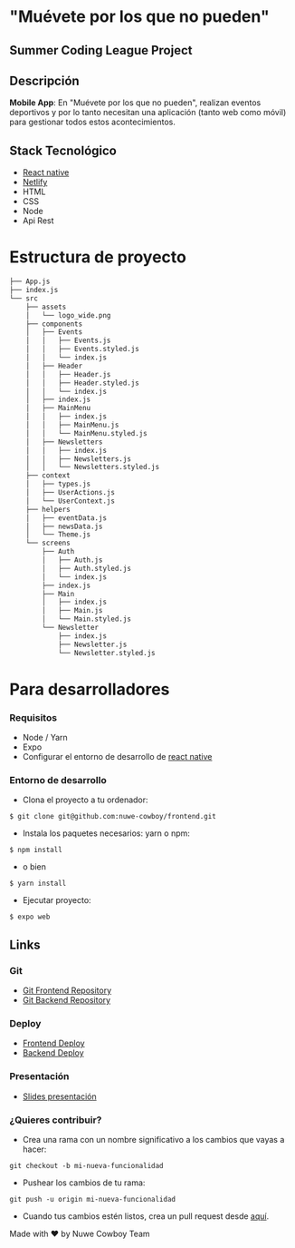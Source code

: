 # "Muévete por los que no pueden"
## Summer Coding League Project 


## Descripción 
**Mobile App**: En "Muévete por los que no pueden", realizan eventos deportivos y por lo tanto necesitan una aplicación (tanto web como móvil) para gestionar todos estos acontecimientos.  


## Stack Tecnológico
- [React native](https://reactnative.dev/)
- [Netlify](https://netlify.app/)
- HTML
- CSS
- Node
- Api Rest


# Estructura de proyecto

```bash
├── App.js
├── index.js
└── src
    ├── assets
    │   └── logo_wide.png
    ├── components
    │   ├── Events
    │   │   ├── Events.js
    │   │   ├── Events.styled.js
    │   │   └── index.js
    │   ├── Header
    │   │   ├── Header.js
    │   │   ├── Header.styled.js
    │   │   └── index.js
    │   ├── index.js
    │   ├── MainMenu
    │   │   ├── index.js
    │   │   ├── MainMenu.js
    │   │   └── MainMenu.styled.js
    │   ├── Newsletters
    │   │   ├── index.js
    │   │   ├── Newsletters.js
    │   │   └── Newsletters.styled.js
    ├── context
    │   ├── types.js
    │   ├── UserActions.js
    │   └── UserContext.js
    ├── helpers
    │   ├── eventData.js
    │   ├── newsData.js
    │   └── Theme.js
    └── screens
        ├── Auth
        │   ├── Auth.js
        │   ├── Auth.styled.js
        │   └── index.js
        ├── index.js
        ├── Main
        │   ├── index.js
        │   ├── Main.js
        │   └── Main.styled.js
        └── Newsletter
            ├── index.js
            ├── Newsletter.js
            └── Newsletter.styled.js

```

# Para desarrolladores

### Requisitos
- Node / Yarn
- Expo
- Configurar el entorno de desarrollo de [react native](https://reactnative.dev/docs/environment-setup)


### Entorno de desarrollo

- Clona el proyecto a tu ordenador: 
```
$ git clone git@github.com:nuwe-cowboy/frontend.git
```

- Instala los paquetes necesarios: yarn o npm:
``` 
$ npm install
```
- o bien 
``` 
$ yarn install
```

- Ejecutar proyecto: 
``` 
$ expo web 
```


## Links
### Git
- [Git Frontend Repository](https://github.com/nuwe-cowboy/frontend)
- [Git Backend Repository](https://github.com/nuwe-cowboy/backend)


### Deploy
- [Frontend Deploy](https://muevete.netlify.app/)
- [Backend Deploy](https://mplqnp.herokuapp.com/)

### Presentación
- [Slides presentación](https://slides.com/elenapiaggio/summercodingleague/#/muvete-por-los-que-no-pueden)

### ¿Quieres contribuir?

- Crea una rama con un nombre significativo a los cambios que vayas a hacer: 
```
git checkout -b mi-nueva-funcionalidad
```

- Pushear los cambios de tu rama: 
``` 
git push -u origin mi-nueva-funcionalidad
```

- Cuando tus cambios estén listos, crea un pull request desde [aquí](https://github.com/nuwe-cowboy/frontend/pulls).  
  
  
Made with :heart: by Nuwe Cowboy Team
